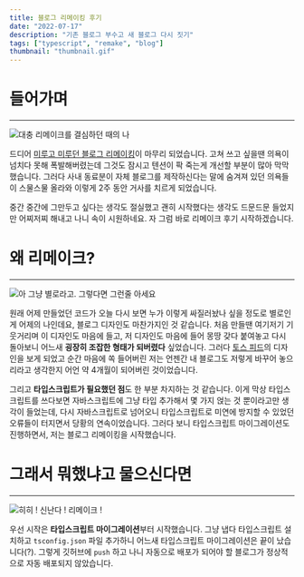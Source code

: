 ```yaml
---
title: 블로그 리메이킹 후기
date: "2022-07-17"
description: "기존 블로그 부수고 새 블로그 다시 짓기"
tags: ["typescript", "remake", "blog"]
thumbnail: "thumbnail.gif"
---
```


# 들어가며

---

![대충 리메이크를 결심하던 때의 나](/images/posts/blog-remaking-review/fire.jpeg)

드디어 [미루고 미루던 블로그 리메이킹](https://www.acidlog.today/post/remake-blog-planning)이 마무리 되었습니다. 고쳐 쓰고 싶을땐 의욕이 넘치다 못해 폭발해버렸는데 그것도 잠시고 텐션이 팍 죽는게 개선할 부분이 많아 막막했습니다. 그러다 사내 동료분이 자체 블로그를 제작하신다는 말에 숨겨져 있던 의욕들이 스물스물 올라와 이렇게 2주 동안 거사를 치르게 되었습니다.

중간 중간에 그만두고 싶다는 생각도 절실했고 괜히 시작했다는 생각도 드문드문 들었지만 어찌저찌 해내고 나니 속이 시원하네요. 자 그럼 바로 리메이크 후기 시작하겠습니다.

# 왜 리메이크?

---

![아 그냥 별로라고. 그렇다면 그런줄 아세요](/images/posts/blog-remaking-review/nope.jpeg)

원래 어제 만들었던 코드가 오늘 다시 보면 누가 이렇게 싸질러놨나 싶을 정도로 별로인게 어제의 나인데요, 블로그 디자인도 마찬가지인 것 같습니다. 처음 만들땐 여기저기 기웃거리며 이 디자인도 마음에 들고, 저 디자인도 마음에 들어 몽땅 갖다 붙여놓고 다시 돌아보니 어느새 **굉장히 조잡한 형태가 되버렸다** 싶었습니다. 그러다 [토스 피드](https://blog.toss.im/)의 디자인을 보게 되었고 순간 마음에 쏙 들어버린 저는 언젠간 내 블로그도 저렇게 바꾸어 놓으리라고 생각한지 어언 약 4개월이 되어버린 것이었습니다.

그리고 **타입스크립트가 필요했던 점**도 한 부분 차지하는 것 같습니다. 이게 막상 타입스크립트를 쓰다보면 자바스크립트에 그냥 타입 추가해서 몇 가지 얹는 것 뿐이라고만 생각이 들었는데, 다시 자바스크립트로 넘어오니 타입스크립트로 미연에 방지할 수 있었던 오류들이 터지면서 당황의 연속이었습니다. 그러다 보니 타입스크립트 마이그레이션도 진행하면서, 저는 블로그 리메이킹을 시작했습니다.

# 그래서 뭐했냐고 물으신다면

---

![히히 ! 신난다 ! 리메이크 !](/images/posts/blog-remaking-review/v_reverse.jpeg)

우선 시작은 **타입스크립트 마이그레이션**부터 시작했습니다. 그냥 냅다 타입스크립트 설치하고 `tsconfig.json` 파일 추가하니 어느새 타입스크립트 마이그레이션은 끝이 났습니다(?). 그렇게 깃허브에 `push` 하고 나니 자동으로 배포가 되어야 할 블로그가 정상적으로 자동 배포되지 않았습니다.
